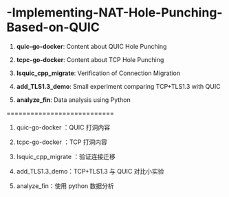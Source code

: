 # -Implementing-NAT-Hole-Punching-Based-on-QUIC

1. **quic-go-docker**: Content about QUIC Hole Punching

2. **tcpc-go-docker**: Content about TCP Hole Punching

3. **lsquic_cpp_migrate**: Verification of Connection Migration

4. **add_TLS1.3_demo**: Small experiment comparing TCP+TLS1.3 with QUIC

5. **analyze_fin**: Data analysis using Python

===========================

1. quic-go-docker ：QUIC 打洞内容

2. tcpc-go-docker ：TCP 打洞内容

3. lsquic_cpp_migrate ：验证连接迁移

4. add_TLS1.3_demo：TCP+TLS1.3 与 QUIC 对比小实验

5. analyze_fin：使用 python 数据分析
